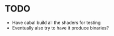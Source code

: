 # TODO

* Have cabal build all the shaders for testing 
* Eventually also try to have it produce binaries?
